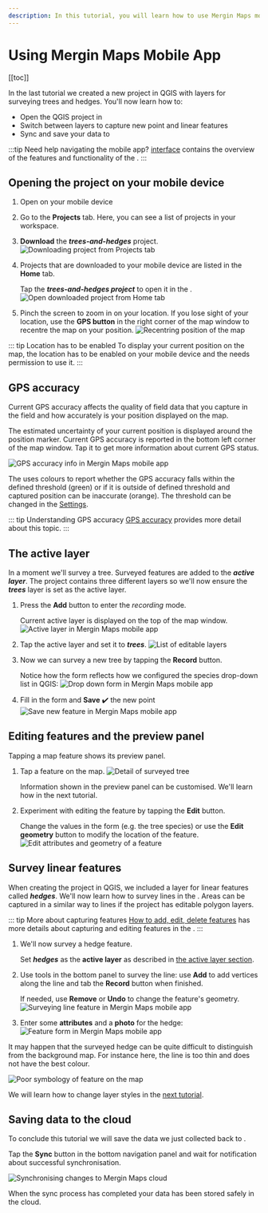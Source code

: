 ```yaml
---
description: In this tutorial, you will learn how to use Mergin Maps mobile app for field survey and sync your data to the cloud.
---
```



# Using Mergin Maps Mobile App

[[toc]]

In the last tutorial we created a new <MainPlatformName /> project in QGIS with layers for surveying trees and hedges. You'll now learn how to:
- Open the QGIS project in <MobileAppName />
- Switch between layers to capture new point and linear features
- Sync and save your data to <ServerCloudNameLink />

:::tip Need help navigating the mobile app?
[<MobileAppName /> interface](../../field/mobile-app-ui/) contains the overview of the features and functionality of the <MobileAppNameShort />.
:::

## Opening the project on your mobile device 
1. Open <MobileAppName /> on your mobile device

2. Go to the **Projects** tab. Here, you can see a list of projects in your workspace.

3. **Download** the ***trees-and-hedges*** project.
   ![Downloading project from Projects tab](./merginmaps-mobile-download-my-project.jpg "Downloading project from Projects tab")
   
4. Projects that are downloaded to your mobile device are listed in the **Home** tab.
 
   Tap the ***trees-and-hedges project*** to open it in the <MobileAppNameShort />.
   ![Open downloaded project from Home tab](./merginmaps-mobile-open-project.jpg "Open downloaded project from Home tab")
   
5. Pinch the screen to zoom in on your location. If you lose sight of your location, use the **GPS button** in the right corner of the map window to recentre the map on your position.
   ![Recentring position of the map](./merginmaps-mobile-centre-gps.jpg "Recentring position of the map")

::: tip Location has to be enabled
To display your current position on the map, the location has to be enabled on your mobile device and the <MobileAppNameShort /> needs permission to use it. 
:::


## GPS accuracy
Current GPS accuracy affects the quality of field data that you capture in the field and how accurately is your position displayed on the map. 

The estimated uncertainty of your current position is displayed around the position marker. Current GPS accuracy is reported in the bottom left corner of the map window. Tap it to get more information about current GPS status.

![GPS accuracy info in Mergin Maps mobile app](./merginmaps-mobile-accuracy-spot-and-bubble.jpg "GPS accuracy info in Mergin Maps mobile app")

The <MobileAppNameShort /> uses colours to report whether the GPS accuracy falls within the defined threshold (green) or if it is outside of defined threshold and captured position can be inaccurate (orange). The threshold can be changed in the [Settings](../../field/mobile-app-ui/#gps-settings).

::: tip Understanding GPS accuracy
[GPS accuracy](../../field/gps_accuracy/) provides more detail about this topic.
:::


## The active layer
In a moment we'll survey a tree. Surveyed features are added to the ***active layer***. The project contains three different layers so we'll now ensure the ***trees*** layer is set as the active layer.

1. Press the **Add** button to enter the *recording* mode.

   Current active layer is displayed on the top of the map window.
   ![Active layer in Mergin Maps mobile app](./merginmaps-mobile-active-layer.jpg "Active layer in Mergin Maps mobile app")

2. Tap the active layer and set it to ***trees***.
   ![List of editable layers](./merginmaps-mobile-active-layer-set-to-trees.jpg "List of editable layers")

3. Now we can survey a new tree by tapping the **Record** button. 

   Notice how the form reflects how we configured the species drop-down list in QGIS:
   ![Drop down form in Mergin Maps mobile app](./merginmaps-mobile-forms-with-drop-down.jpg "Drop down form in Mergin Maps mobile app")

4. Fill in the form and **Save** :heavy_check_mark: the new point
   ![Save new feature in Mergin Maps mobile app](./merginmaps-mobile-save-feature.jpg "Save new feature in Mergin Maps mobile app")


## Editing features and the preview panel
Tapping a map feature shows its preview panel.

1. Tap a feature on the map.
   ![Detail of surveyed tree](./merginmaps-mobile-default-preview-panel.jpg "Detail of surveyed tree")

   Information shown in the preview panel can be customised. We'll learn how in the next tutorial.
   
2. Experiment with editing the feature by tapping the **Edit** button.

   Change the values in the form (e.g. the tree species) or use the **Edit geometry** button to modify the location of the feature. 
   ![Edit attributes and geometry of a feature](./merginmaps-mobile-edit-feature.jpg "Edit attributes and geometry of a feature")

## Survey linear features

When creating the project in QGIS, we included a layer for linear features called ***hedges***. We'll now learn how to survey lines in the <MobileAppNameShort />. Areas can be captured in a similar way to lines if the project has editable polygon layers. 

::: tip More about capturing features 
[How to add, edit, delete features](../../field/mobile-features/) has more details about capturing and editing features in the <MobileAppNameShort />.
:::

1. We'll now survey a hedge feature. 

   Set ***hedges*** as the **active layer** as described in [the active layer section](#the-active-layer).

2. Use tools in the bottom panel to survey the line: use **Add** to add vertices along the line and tab the **Record** button when finished.

   If needed, use **Remove** or **Undo** to change the feature's geometry.
   ![Surveying line feature in Mergin Maps mobile app](./merginmaps-mobile-digitising-line.jpg "Surveying line feature in Mergin Maps mobile app")

3. Enter some **attributes** and a **photo** for the hedge:
   ![Feature form in Mergin Maps mobile app](./merginmaps-mobile-hedge-attributes-and-photo.jpg "Feature form in Mergin Maps mobile app")

It may happen that the surveyed hedge can be quite difficult to distinguish from the background map. For instance here, the line is too thin and does not have the best colour.

![Poor symbology of feature on the map](./merginmaps-mobile-poor-symbology.jpg "Poor symbology of feature on the map")

We will learn how to change layer styles in the [next tutorial](../further-project-customisation/).

## Saving data to the cloud
To conclude this tutorial we will save the data we just collected back to <MainPlatformNameLink />.

Tap the **Sync** button in the bottom navigation panel and wait for notification about successful synchronisation.

![Synchronising changes to Mergin Maps cloud](./merginmaps-mobile-sync-project.jpg "Synchronising changes to Mergin Maps cloud")

When the sync process has completed your data has been stored safely in the cloud.
